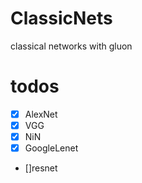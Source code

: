 # ClassicNets
classical networks with gluon



# todos
* [x] AlexNet    
* [x] VGG   
* [x] NiN    
* [x] GoogleLenet   
* []resnet   
